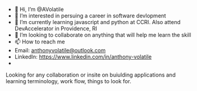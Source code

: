 - 👋 Hi, I’m @AVolatile
- 👀 I’m interested in persuing a career in software devlopment
- 🌱 I’m currently learning javascript and python at CCRI. Also attend DevAccelerator in Providence, RI
- 💞️ I’m looking to collaborate on anything that will help me learn the skill
- 📫 How to reach me
- Email: anthonyvolatile@outlook.com
- LinkedIn: https://www.linkedin.com/in/anthony-volatile
- 

Looking for any collaboration or insite on buiulding applications and learning terminology, work flow, things to look for. 

